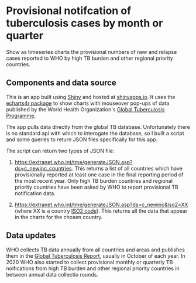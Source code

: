 # Provisional notifcation of tuberculosis cases by month or quarter
Show as timeseries charts the provisional numbers of new and relapse cases reported to WHO by high TB burden and other regional priority countries. 

## Components and data source

This is an app built using [Shiny](https://shiny.rstudio.com/) and hosted at [shinyapps.io](https://worldhealthorg.shinyapps.io/tb_pronto/). It uses the [echarts4r package](https://echarts4r.john-coene.com/) to show charts with mouseover pop-ups of data published by the World Health Organization's [Global Tuberculosis Programme](https://www.who.int/teams/global-tuberculosis-programme/data).

The app pulls data directly from the global TB database. Unfortunately there is no standard api with which to interogate the database, so I built a script and some queries to return JSON files specifically for this app.

The script can return two types of JSON file:

1. https://extranet.who.int/tme/generateJSON.asp?ds=c_newinc_countries. This returns a list of all countries which have provisionally reported at least one case in the final reporting period of the most recent year. Only high TB burden countries and regional priority countries have been asked by WHO to report provisional TB notification data.

2. https://extranet.who.int/tme/generateJSON.asp?ds=c_newinc&iso2=XX (where XX is a country [ISO2 code](https://en.wikipedia.org/wiki/ISO_3166-1_alpha-2)). This returns all the data that appear in the charts for the chosen country.


## Data updates

WHO collects TB data annually from all countries and areas and publishes them in the  [Global Tuberculosis Report](https://www.who.int/teams/global-tuberculosis-programme/data), usually in October of each year. In 2020 WHO also started to collect provisional monthly or quarterly TB noifications from high TB burden and other regional priority countries in between annual data collectio rounds.



